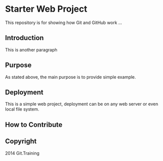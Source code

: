 # Starter Web Project

This repository is for showing how Git and GitHub work ...

## Introduction

This is another paragraph

## Purpose

As stated above, the main purpose is to provide simple example.

## Deployment

This is a simple web project, deployment can be on any web server or even local file system.

## How to Contribute

## Copyright

2014 Git.Training
